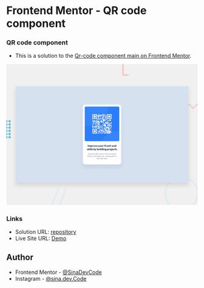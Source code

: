 # Frontend Mentor - QR code component

### QR code component
- This is a solution to the [Qr-code component main on Frontend Mentor](https://www.frontendmentor.io/challenges/qr-code-component-iux_sIO_H).

![Design preview for the QR code component coding challenge](./design/desktop-preview.jpg)

### Links
- Solution URL: [repository](https://github.com/SinaDevCode/frontend-mentor/tree/main/qr-code-component-main)
- Live Site URL: [Demo](https://sinadevcode.github.io/frontend-mentor/qr-code-component-main/)

## Author
- Frontend Mentor - [@SinaDevCode](https://www.frontendmentor.io/profile/SinaDevCode)
- Instagram - [@sina.dev.Code](https://www.instagram.com/sina.dev.code)
